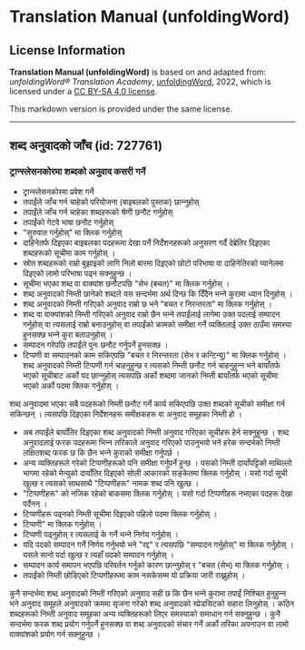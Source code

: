 # Translation Manual (unfoldingWord)

## License Information

**Translation Manual (unfoldingWord)** is based on and adapted from: _unfoldingWord® Translation Academy_, [unfoldingWord](https://unfoldingword.org/utw), 2022, which is licensed under a [CC BY-SA 4.0 license](https://creativecommons.org/licenses/by-sa/4.0/legalcode.en).

This markdown version is provided under the same license.



--------------------------------

## शब्द अनुवादको जाँच (id: 727761)

### ट्रान्स्लेसनकोरमा शब्दको अनुवाद कसरी गर्ने

* ट्रान्स्लेसनकोरमा प्रवेश गर्ने
* तपाईंले जाँच गर्न चाहेको परियोजना (बाइबलको पुस्तक) छान्‍नुहोस्
* तपाईंले जाँच गर्न चाहेका शब्दहरूको श्रेणी छनौट गर्नुहोस्
* तपाईंको गेटवे भाषा छनौट गर्नुहोस्
* "सुरुवात गर्नुहोस्" मा क्लिक गर्नुहोस्
* दाहिनेतर्फ दिइएका बाइबलका पदहरूमा देखा पर्ने निर्देशनहरूको अनुसरण गर्दै देब्रेतिर दिइएका शब्दहरूको सूचीमा काम गर्नुहोस् ।
* स्रोत शब्दहरूको राम्रो बुझाइको लागि निलो बारमा दिइएको छोटो परिभाषा वा दाहिनेतिरको प्यानेलमा दिइएको लामो परिभाषा पढ्न सक्‍नुहुन्छ ।
* सूचीमा भएका शब्द वा वाक्यांश छनौटपछि "सेभ (बचत)" मा क्लिक गर्नुहोस् ।
* शब्द अनुवादको निम्ती छानेको शब्दले यस सन्दर्भमा अर्थ दिन्छ कि दिँदैन भन्‍ने कुरामा ध्यान दिनुहोस् ।
* शब्द अनुवादको निम्ती गरिएको अनुवाद राम्रो छ भने "बचत र निरन्तरता" मा क्लिक गर्नुहोस् ।
* शब्द वा वाक्यांशको निम्ती गरिएको अनुवाद राम्रो छैन भन्‍ने तपाईंलाई लागेमा उक्त पदलाई सम्पादन गर्नुहोस् वा त्यसलाई राम्रो बनाउनुहोस् वा तपाईंको कामको समीक्षा गर्ने व्यक्तिलाई उक्त ठाउँमा समस्या हुनसक्छ भन्‍ने कुरा बताउनुहोस् ।
* सम्पादन गरेपछि तपाईंले पुनः छनौट गर्नुपर्ने हुनसक्छ ।
* टिप्पणी वा सम्पादनको काम सकिएपछि "बचत र निरन्तरता (सेभ र कन्टिन्यु)" मा क्लिक गर्नुहोस् । शब्द अनुवादको निम्ती टिप्पणी गर्न चाहनुहुन्छ र त्यसको निम्ती छनौट गर्न चाहनुहुन्‍न भने बायाँतर्फ भएको सूचीबाट अर्को पद छान्‍नुहोस् त्यसपछि अर्को शब्दमा जानको निम्ती बायाँतर्फ भएको सूचीमा भएको अर्को पदमा क्लिक गर्नुहोस् ।

शब्द अनुवादमा भएका सबै पदहरूको निम्ती छनौट गर्ने कार्य सकिएपछि उक्त शब्दको सूचीको समीक्षा गर्न सकिन्छन् । त्यसपछि दिइएका निर्देशनहरू समीक्षकहरू वा अनुवाद समूहका निम्ती हो ।

* अब तपाईंले बायाँतिर दिइएका शब्द अनुवादको निम्ती अनुवाद गरिएका सूचीहरू हेर्न सक्‍नुहुन्छ । शब्द अनुवादलाई फरक पदहरूमा भिन्‍न तरिकाले अनुवाद गरिएको पाउनुभयो भने हरेक सन्दर्भको निम्ती लक्षितशब्द फरक छ कि छैन भन्‍ने कुराको समीक्षा गर्नुपर्छ ।
* अन्य व्यक्तिहरूले गरेको टिप्पणीहरूको पनि समीक्षा गर्नुपर्ने हुन्छ । यसको निम्ती दायाँपट्टिको माथिल्लो भागमा रहेको मेन्युको दायाँतिर दिइएको सोली आकारको सङ्केतमा क्लिक गर्नुहोस् । यसो गर्दा सूची खुल्छ र त्यसको साथसाथै "टिप्पणीहरू" नामक शब्द पनि खुल्छ ।
* "टिप्पणीहरू" को नजिक रहेको बाकसमा क्लिक गर्नुहोस् । यसो गर्दा टिप्पणीहरू नभएका पदहरू देखा पर्दैनन् ।
* टिप्पणीहरू पढ्नको निम्ती सूचीमा दिइएको पहिलो पदमा क्लिक गर्नुहोस् ।
* टिप्पणी" मा क्लिक गर्नुहोस् ।
* टिप्पणी पढ्नुहोस् र त्यसलाई के गर्ने भन्‍ने निर्णय गर्नुहोस् ।
* यदि पदको सम्पादन गर्ने निर्णय गर्नुभयो भने "रद्द" र त्यसपछि "सम्पादन गर्नुहोस्" मा क्लिक गर्नुहोस् । यसले सानो पर्दा खुल्छ र त्यहाँ पदको सम्पादन गर्नुहोस् ।
* सम्पादन कार्य समापन भएपछि परिवर्तन गर्नुको कारण छान्‍नुहोस् र "बचत (सेभ) मा क्लिक गर्नुहोस् ।
* तपाईंको निम्ती छोडिएको टिप्पणीहरूमा काम नसकेसम्म यो प्रक्रिया जारी राख्नुहोस् ।

कुनै सन्दर्भमा शब्द अनुवादको निम्ती गरिएको अनुवाद सही छ कि छैन भन्‍ने कुरामा तपाईं निश्चित हुनुहुन्‍न भने अनुवाद समूहले अनुवादको क्रममा सृजना गरेको शब्द अनुवादको स्प्रेडसिटको सहारा लिनुहोस् । कठिन शब्दहरूको निम्ती अनुवाद समूहका अन्य व्यक्तिहरूको लिएर समस्याको समाधान गर्न सक्‍नुहुन्छ । कुनै सन्दर्भमा फरक शब्द प्रयोग गर्नुपर्ने हुनसक्छ वा शब्द अनुवादको संचार गर्ने अर्को तरिका अपनाउन वा लामो वाक्यांशको प्रयोग गर्न सक्‍नुहुन्छ ।


